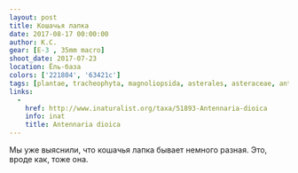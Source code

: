 ```yaml
---
layout: post
title: Кошачья лапка
date: 2017-08-17 00:00:00
author: К.С.
gear: [E-3 , 35mm macro]
shoot_date: 2017-07-23
location: Ёль-база
colors: ['221804', '63421c']
tags: [plantae, tracheophyta, magnoliopsida, asterales, asteraceae, antennaria, antennaria dioica]
links:
  -
    href: http://www.inaturalist.org/taxa/51893-Antennaria-dioica
    info: inat
    title: Antennaria dioica
---
```

Мы уже выяснили, что кошачья лапка бывает немного разная. Это, вроде как, тоже она.
